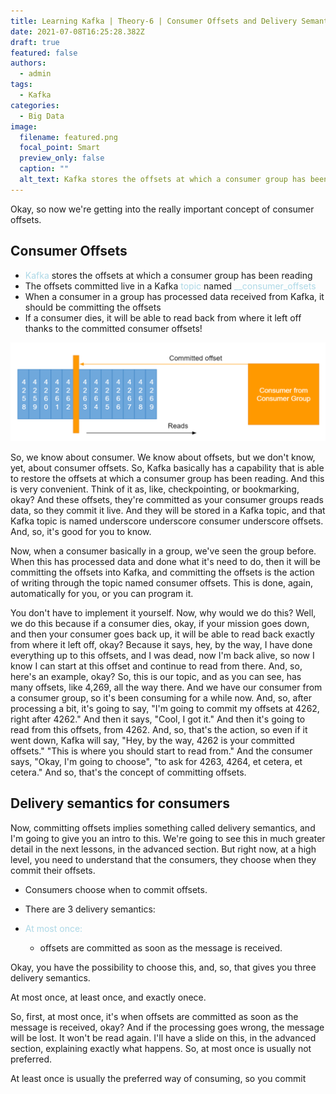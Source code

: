 ```yaml
---
title: Learning Kafka | Theory-6 | Consumer Offsets and Delivery Semantics
date: 2021-07-08T16:25:28.382Z
draft: true
featured: false
authors:
  - admin
tags:
  - Kafka
categories:
  - Big Data
image:
  filename: featured.png
  focal_point: Smart
  preview_only: false
  caption: ""
  alt_text: Kafka stores the offsets at which a consumer group has been reading
---
```

Okay, so now we're getting into the really important concept of consumer offsets.

## Consumer Offsets

* <span style="color:LightBlue">Kafka</span> stores the offsets at which a consumer group has been reading
* The offsets committed live in a Kafka <span style="color:LightBlue">topic</span> named <span style="color:LightBlue">__consumer_offsets</span>
* When a consumer in a group has processed data received from Kafka, it should be committing the offsets
* If a consumer dies, it will be able to read back from where it left off thanks to the committed consumer offsets!

![kafka-theory_Consumers_Offsets_and_Delivery_Semantics-1.png](kafka-theory_consumers_offsets_and_delivery_semantics-1.png)

So, we know about consumer. We know about offsets, but we don't know, yet, about consumer offsets.
So, Kafka basically has a capability that is able to restore the offsets at which a consumer group has been reading.
And this is very convenient. Think of it as, like, checkpointing, or bookmarking, okay?
And these offsets, they're committed as your consumer groups reads data, so they commit it live.
And they will be stored in a Kafka topic, and that Kafka topic is named underscore underscore consumer underscore offsets.
And, so, it's good for you to know.

Now, when a consumer basically in a group, we've seen the group before. When this has processed data and done what it's need to do, then it will be committing the offsets into Kafka, and committing the offsets is the action of writing through the topic named consumer offsets.
This is done, again, automatically for you, or you can program it.

You don't have to implement it yourself. Now, why would we do this? Well, we do this because if a consumer dies, okay, if your mission goes down, and then your consumer goes back up, it will be able to read back exactly from where it left off, okay?
Because it says, hey, by the way, I have done everything up to this offsets, and I was dead, now I'm back alive, so now I know I can start at this offset and continue to read from there.
And, so, here's an example, okay?
So, this is our topic, and as you can see, has many offsets, like 4,269, all the way there.
And we have our consumer from a consumer group, so it's been consuming for a while now.
And, so, after processing a bit, it's going to say, "I'm going to commit my offsets at 4262, right after 4262."
And then it says, "Cool, I got it."
And then it's going to read from this offsets, from 4262.
And, so, that's the action, so even if it went down, Kafka will say, "Hey, by the way, 4262 is your committed offsets."
"This is where you should start to read from."
And the consumer says, "Okay, I'm going to choose", "to ask for 4263, 4264, et cetera, et cetera."
And so, that's the concept of committing offsets.

## Delivery semantics for consumers

Now, committing offsets implies something called delivery semantics, and I'm going to give you an intro to this. We're going to see this in much greater detail in the next lessons, in the advanced section.
But right now, at a high level, you need to understand that the consumers, they choose when they commit their offsets.

- Consumers choose when to commit offsets.
- There are 3 delivery semantics:

- <span style="color:LightBlue">At most once:</span>

  - offsets are committed as soon as the message is received.

Okay, you have the possibility to choose this, and, so, that gives you three delivery semantics.

At most once, at least once, and exactly onece.

So, first, at most once, it's when offsets are committed as soon as the message is received, okay?
And if the processing goes wrong, the message will be lost. It won't be read again.
I'll have a slide on this, in the advanced section, explaining exactly what happens.
So, at most once is usually not preferred.

At least once is usually the preferred way of consuming, so you commit 